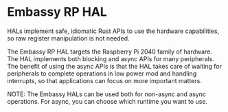 # Embassy RP HAL

HALs implement safe, idiomatic Rust APIs to use the hardware capabilities, so raw register manipulation is not needed.

The Embassy RP HAL targets the Raspberry Pi 2040 family of hardware. The HAL implements both blocking and async APIs
for many peripherals. The benefit of using the async APIs is that the HAL takes care of waiting for peripherals to
complete operations in low power mod and handling interrupts, so that applications can focus on more important matters.

NOTE: The Embassy HALs can be used both for non-async and async operations. For async, you can choose which runtime you want to use.
